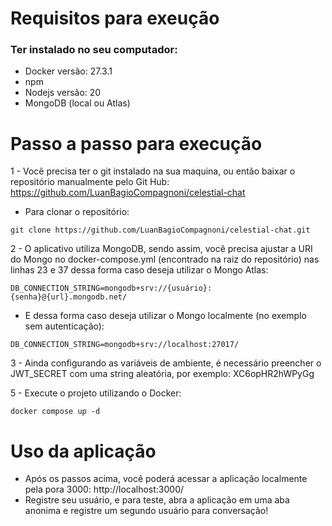 # Requisitos para exeução

### Ter instalado no seu computador:
- Docker versão: 27.3.1
- npm
- Nodejs versão: 20
- MongoDB (local ou Atlas)

# Passo a passo para execução


 1 - Você precisa ter o git instalado na sua maquina, ou então baixar o repositório manualmente pelo Git Hub: https://github.com/LuanBagioCompagnoni/celestial-chat
 - Para clonar o repositório:
  ```
  git clone https://github.com/LuanBagioCompagnoni/celestial-chat.git
  ```

2 - O aplicativo utiliza MongoDB, sendo assim, você precisa ajustar a URI do Mongo no docker-compose.yml (encontrado na raiz do repositório) nas linhas 23 e 37 dessa forma caso deseja utilizar o Mongo Atlas:
  ```
  DB_CONNECTION_STRING=mongodb+srv://{usuário}:{senha}@{url}.mongodb.net/
  ```
 - E dessa forma caso deseja utilizar o Mongo localmente (no exemplo sem autenticação):
  ```
  DB_CONNECTION_STRING=mongodb+srv://localhost:27017/
  ```

3 - Ainda configurando as variáveis de ambiente, é necessário preencher o JWT_SECRET com uma string aleatória, por exemplo: XC6opHR2hWPyGg

5 - Execute o projeto utilizando o Docker: 
```
docker compose up -d
```

# Uso da aplicação

- Após os passos acima, você poderá acessar a aplicação localmente pela pora 3000: http://localhost:3000/
- Registre seu usuário, e para teste, abra a aplicação em uma aba anonima e registre um segundo usuário para conversação!
